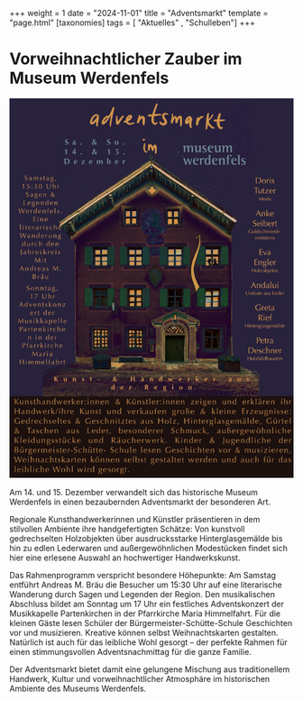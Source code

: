+++
weight = 1
date = "2024-11-01"
title = "Adventsmarkt"
template = "page.html"
[taxonomies]
tags = [ "Aktuelles" , "Schulleben"]
+++
# Vorweihnachtlicher Zauber im Museum Werdenfels

![](images/adventsmarkt.jpg)

<!-- more -->

Am 14. und 15. Dezember verwandelt sich das historische Museum Werdenfels in einen bezaubernden Adventsmarkt der besonderen Art.

Regionale Kunsthandwerkerinnen und Künstler präsentieren in dem stilvollen Ambiente ihre handgefertigten Schätze: Von kunstvoll gedrechselten Holzobjekten über ausdrucksstarke Hinterglasgemälde bis hin zu edlen Lederwaren und außergewöhnlichen Modestücken findet sich hier eine erlesene Auswahl an hochwertiger Handwerkskunst.

Das Rahmenprogramm verspricht besondere Höhepunkte: Am Samstag entführt Andreas M. Bräu die Besucher um 15:30 Uhr auf eine literarische Wanderung durch Sagen und Legenden der Region. Den musikalischen Abschluss bildet am Sonntag um 17 Uhr ein festliches Adventskonzert der Musikkapelle Partenkirchen in der Pfarrkirche Maria Himmelfahrt.
Für die kleinen Gäste lesen Schüler der Bürgermeister-Schütte-Schule Geschichten vor und musizieren. Kreative können selbst Weihnachtskarten gestalten. Natürlich ist auch für das leibliche Wohl gesorgt – der perfekte Rahmen für einen stimmungsvollen Adventsnachmittag für die ganze Familie.

Der Adventsmarkt bietet damit eine gelungene Mischung aus traditionellem Handwerk, Kultur und vorweihnachtlicher Atmosphäre im historischen Ambiente des Museums Werdenfels.


